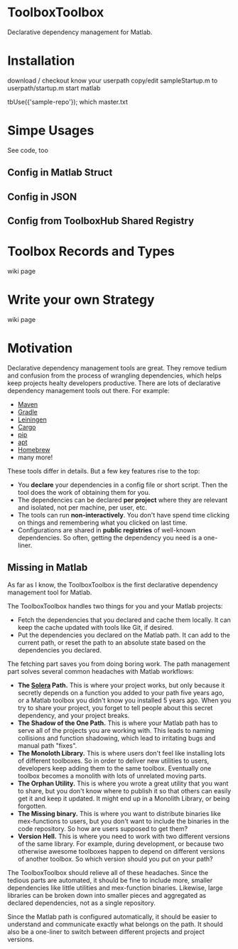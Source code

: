 # ToolboxToolbox
Declarative dependency management for Matlab.

# Installation

download / checkout
know your userpath
copy/edit sampleStartup.m to userpath/startup.m
start matlab

tbUse({'sample-repo'});
which master.txt

# Simpe Usages
See code, too

## Config in Matlab Struct

## Config in JSON

## Config from ToolboxHub Shared Registry

# Toolbox Records and Types
wiki page

# Write your own Strategy
wiki page

# Motivation
Declarative dependency management tools are great.  They remove tedium and confusion from the process of wrangling dependencies, which helps keep projects healty developers productive.  There are lots of declarative dependency management tools out there.  For example:
 - [Maven](https://maven.apache.org/)
 - [Gradle](http://gradle.org/)
 - [Leiningen](http://leiningen.org/)
 - [Cargo](http://doc.crates.io/)
 - [pip](https://pypi.python.org/pypi/pip)
 - [apt](https://wiki.debian.org/Apt)
 - [Homebrew](http://brew.sh/)
 - many more!

These tools differ in details.  But a few key features rise to the top:
 - You  **declare** your dependencies in a config file or short script.  Then the tool does the work of obtaining them for you.
 - The dependencies can be declared **per project** where they are relevant and isolated, not per machine, per user, etc.
 - The tools can run **non-interactively**.  You don't have spend time clicking on things and remembering what you clicked on last time.
 - Configurations are shared in **public registries** of well-known dependencies.  So often, getting the dependency you need is a one-liner.
 
## Missing in Matlab
As far as I know, the ToolboxToolbox is the first declarative dependency management tool for Matlab.

The ToolboxToolbox handles two things for you and your Matlab projects:
 - Fetch the dependencies that you declared and cache them locally.  It can keep the cache updated with tools like Git, if desired.
 - Put the dependencies you declared on the Matlab path.  It can add to the current path, or reset the path to an absolute state based on the dependencies you declared.

The fetching part saves you from doing boring work.  The path management part solves several common headaches with Matlab workflows:
 - **The [Solera](https://en.wikipedia.org/wiki/Solera) Path.**  This is where your project works, but only because it secretly depends on a function you added to your path five years ago, or a Matlab toolbox you didn't know you installed 5 years ago.  When you try to share your project, you forget to tell people about this secret dependency, and your project breaks.
 - **The Shadow of the One Path.**  This is where your Matlab path has to serve all of the projects you are working with.  This leads to naming collisions and function shadowing, which lead to irritating bugs and manual path "fixes".
 - **The Monoloth Library.**  This is where users don't feel like installing lots of different toolboxes.  So in order to deliver new utilities to users, developers keep adding them to the same toolbox.  Eventually one toolbox becomes a monolith with lots of unrelated moving parts.
 - **The Orphan Utility.**  This is where you wrote a great utility that you want to share, but you don't know where to publish it so that others can easily get it and keep it updated.  It might end up in a Monolith Library, or being forgotten.
 - **The Missing binary.**  This is where you want to distribute binaries like mex-functions to users, but you don't want to include the binaries in the code repository.  So how are users supposed to get them?
 - **Version Hell.**  This is where you need to work with two different versions of the same library.  For example, during development, or because two otherwise awesome toolboxes happen to depend on different versions of another toolbox.  So which version should you put on your path?

The ToolboxToolbox should relieve all of these headaches.  Since the tedious parts are automated, it should be fine to include more, smaller dependencies like little utilities and mex-function binaries.  Likewise, large libraries can be broken down into smaller pieces and aggregated as declared dependencies, not as a single repository.

Since the Matlab path is configured automatically, it should be easier to understand and communicate exactly what belongs on the path.  It should also be a one-liner to switch between different projects and project versions.
